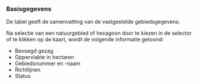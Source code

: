 ### Basisgegevens

De tabel geeft de samenvatting van de vastgestelde gebiedsgegevens. 

Na selectie van een natuurgebied of hexagoon door te kiezen in de selector of te klikken op de kaart, wordt de volgende informatie getoond:
- Bevoegd gezag
- Oppervlakte in hectaren
- Gebiedsnummer en -naam
- Richtlijnen
- Status
